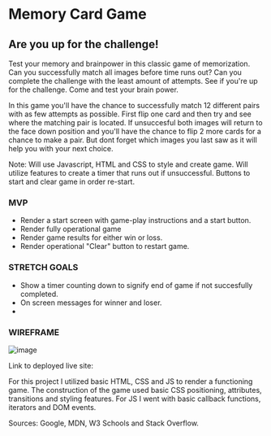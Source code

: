 # Memory Card Game

## Are you up for the challenge!

Test your memory and brainpower in this classic game of memorization. Can you successfully match all images before time runs out? Can you complete the challenge with the least amount of attempts. See if you're up for the challenge. Come and test your brain power.

In this game you'll have the chance to successfully match 12 different pairs with as few attempts as possible. First flip one card and then try and see where the matching pair is located. If unsuccesful both images will return to the face down position and you'll have the chance to flip 2 more cards for a chance to make a pair. But dont forget which images you last saw as it will help you with your next choice.

Note: Will use Javascript, HTML and CSS to style and create game. Will utilize features to create a timer that runs out if unsuccessful. Buttons to start and clear game in order re-start.

### MVP

- Render a start screen with game-play instructions and a start button.
- Render fully operational game 
- Render game results for either win or loss.
- Render operational "Clear" button to restart game. 


### STRETCH GOALS

- Show a timer counting down to signify end of game if not succesfully completed.
- On screen messages for winner and loser. 
- 

### WIREFRAME

![image](https://user-images.githubusercontent.com/102763920/167072986-5300b6b2-031b-444d-956a-dfafa6715568.png)

Link to deployed live site:

For this project I utilized basic HTML, CSS and JS to render a functioning game. The construction of the game used basic CSS positioning, attributes, transitions and styling features. For JS I went with basic callback functions, iterators and DOM events. 

Sources: Google, MDN, W3 Schools and Stack Overflow.